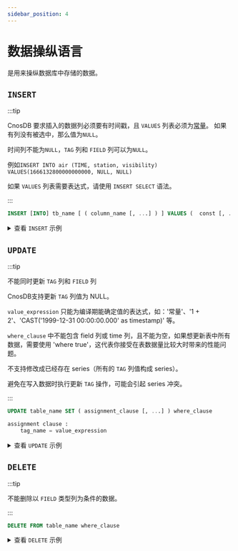 ```yaml
---
sidebar_position: 4
---
```


# 数据操纵语言

是用来操纵数据库中存储的数据。

## `INSERT`

:::tip

CnosDB 要求插入的数据列必须要有时间戳，且 `VALUES` 列表必须为[常量](reference.md#常量)。 如果有列没有被选中，那么值为`NULL`。

时间列不能为`NULL`，`TAG` 列和 `FIELD` 列可以为`NULL`。

例如`INSERT INTO air (TIME, station, visibility) VALUES(1666132800000000000, NULL, NULL)`

如果 `VALUES` 列表需要表达式，请使用 `INSERT SELECT` 语法。

:::

```sql
INSERT [INTO] tb_name [ ( column_name [, ...] ) ] VALUES (  const [, ...] ) [, ...] | select_statment;
```

<details>
  <summary>查看 <code>INSERT</code> 示例</summary>

**插入一条记录。**

```sql
INSERT INTO air (TIME, station, visibility, temperature, pressure) VALUES(new(), 'XiaoMaiDao', 56, 69, 77);
```

**插入多条记录。**

```sql
INSERT INTO air (TIME, station, visibility, temperature, pressure) VALUES
                ('2022-10-19 05:40:00', 'XiaoMaiDao', 55, 68, 76), 
                ('2022-10-19 04:40:00', 'XiaoMaiDao', 55, 68, 76);
```

**根据查询结果插入记录。**

1. 创建一个新表。

```sql
CREATE TABLE air_visibility (
    visibility DOUBLE,
    TAGS(station)
);
```

2. 根据查询结果将记录插入 `air_visibility` 中。

```sql
INSERT air_visibility (TIME, station, visibility) SELECT TIME, station, visibility FROM air;
```

</details>

## `UPDATE`

:::tip

不能同时更新 `TAG` 列和 `FIELD` 列

CnosDB支持更新 `TAG` 列值为 NULL。

`value_expression` 只能为编译期能确定值的表达式，如：'常量'、'1 + 2'、'CAST('1999-12-31 00:00:00.000' as timestamp)' 等。

`where_clause` 中不能包含 field 列或 time 列，且不能为空，如果想更新表中所有数据，需要使用 'where true'，这代表你接受在表数据量比较大时带来的性能问题。

不支持修改成已经存在 series（所有的 `TAG` 列值构成 series）。

避免在写入数据时执行更新 `TAG` 操作，可能会引起 series 冲突。

:::

```sql
UPDATE table_name SET ( assignment_clause [, ...] ) where_clause

assignment clause :
    tag_name = value_expression
```

<details>
  <summary>查看 <code>UPDATE</code> 示例</summary>

**更新 `air` 表中的 `TAG` 列的数据，将符合条件 `station = 'LianYunGang'` 的记录修改成 `station = 'ShangHai'`。**

```sql
UPDATE air SET station = 'ShangHai' where station = 'LianYunGang';
```

**按时间和数值范围更新数据**

```sql
UPDATE air SET pressure = pressure + 100 where pressure = 68 and time < '2023-01-14T16:03:00';
```

</details>

## `DELETE`

:::tip

不能删除以 `FIELD` 类型列为条件的数据。

:::

```sql
DELETE FROM table_name where_clause
```

<details>
  <summary>查看 <code>DELETE</code> 示例</summary>

**以 `TAG` 类型列和时间作为条件**

```sql
DELETE FROM air WHERE station = 'LianYunGang' and time < '2023-01-14T16:03:00';
```

**以 `FILED` 类型列作为条件**

```sql
DELETE FROM air WHERE temperature > 0;
```

将返回以下结果：

```json
422 Unprocessable Entity, details: {"error_code":"010005","error_message":"This feature is not implemented: Filtering on the field column on the tskv table in delete statement"}
```

</details>
